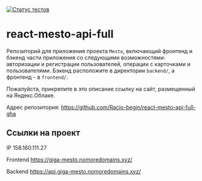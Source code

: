 [![Статус тестов](../../actions/workflows/tests.yml/badge.svg)](../../actions/workflows/tests.yml)


# react-mesto-api-full
Репозиторий для приложения проекта `Mesto`, включающий фронтенд и бэкенд части приложения со следующими возможностями: авторизации и регистрации пользователей, операции с карточками и пользователями. Бэкенд расположите в директории `backend/`, а фронтенд - в `frontend/`. 
  
Пожалуйста, прикрепите в это описание ссылку на сайт, размещенный на Яндекс.Облаке.

Адрес репозитория: https://github.com/Racio-begin/react-mesto-api-full-gha

## Ссылки на проект

IP 158.160.111.27

Frontend https://giga-mesto.nomoredomains.xyz/

Backend https://api.giga-mesto.nomoredomains.xyz/
